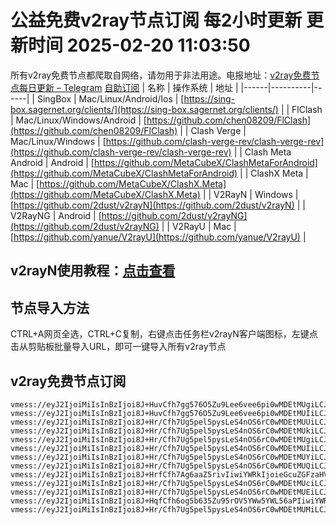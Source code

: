 # 公益免费v2ray节点订阅 每2小时更新 更新时间 2025-02-20 11:03:50
所有v2ray免费节点都爬取自网络，请勿用于非法用途。电报地址：[v2ray免费节点每日更新 – Telegram](https://t.me/just_do_chat) 
[自助订阅](https://share.colors.nyc.mn/)
| 名称 | 操作系统 | 地址 |
|------|----------|------|
| SingBox | Mac/Linux/Android/Ios | [https://sing-box.sagernet.org/clients/](https://sing-box.sagernet.org/clients/) |
| FlClash | Mac/Linux/Windows/Android | [https://github.com/chen08209/FlClash](https://github.com/chen08209/FlClash) |
| Clash Verge | Mac/Linux/Windows | [https://github.com/clash-verge-rev/clash-verge-rev](https://github.com/clash-verge-rev/clash-verge-rev) |
| Clash Meta Android | Android | [https://github.com/MetaCubeX/ClashMetaForAndroid](https://github.com/MetaCubeX/ClashMetaForAndroid) |
| ClashX Meta | Mac | [https://github.com/MetaCubeX/ClashX.Meta](https://github.com/MetaCubeX/ClashX.Meta) |
| V2RayN | Windows | [https://github.com/2dust/v2rayN](https://github.com/2dust/v2rayN) |
| V2RayNG | Android | [https://github.com/2dust/v2rayNG](https://github.com/2dust/v2rayNG) |
| V2RayU | Mac | [https://github.com/yanue/V2rayU](https://github.com/yanue/V2rayU) |
## v2rayN使用教程：[点击查看](https://blog.colors.nyc.mn/posts/how-to-use-v2rayn//)
## 节点导入方法
CTRL+A网页全选，CTRL+C复制，右键点击任务栏v2rayN客户端图标，左键点击从剪贴板批量导入URL，即可一键导入所有v2ray节点  
## v2ray免费节点订阅  
``` 
vmess://eyJ2IjoiMiIsInBzIjoi8J+HuvCfh7gg576O5Zu9Lee6vee6pi0wMDEtMUgiLCJhZGQiOiJ1bGxnbW9uYy53aG12bWt3dWV5LnN0b3JlIiwicG9ydCI6IjQ0MyIsInR5cGUiOiJub25lIiwiaWQiOiJkN2M5MmU1YS05MWQ4LTQ3MGQtYWQ5ZC1mNDExZTdhZmRjY2EiLCJhaWQiOiIwIiwibmV0Ijoid3MiLCJwYXRoIjoiLyIsImhvc3QiOiJ1bGxnbW9uYy53aG12bWt3dWV5LnN0b3JlIiwidGxzIjoidGxzIn0=
vmess://eyJ2IjoiMiIsInBzIjoi8J+HuvCfh7gg576O5Zu9Lee6vee6pi0wMDEtMUIiLCJhZGQiOiJ1bGxnbW9uYy53aG12bWt3dWV5LnN0b3JlIiwicG9ydCI6IjQ0MyIsInR5cGUiOiJub25lIiwiaWQiOiI3NjkxZDJkYy0xNWRkLTQ5OTctYjI0OC0zMGRkMjI0NjFiNTgiLCJhaWQiOiIwIiwibmV0Ijoid3MiLCJwYXRoIjoiLyIsImhvc3QiOiJ1bGxnbW9uYy53aG12bWt3dWV5LnN0b3JlIiwidGxzIjoidGxzIn0=
vmess://eyJ2IjoiMiIsInBzIjoi8J+Hr/Cfh7Ug5pel5pysLeS4nOS6rC0wMDEtMUUiLCJhZGQiOiIxODUuMTQxLjIxOS4xNzkiLCJwb3J0IjoiMTIwODciLCJ0eXBlIjoibm9uZSIsImlkIjoiNmFiZmZiMDctZjFhOS00MjgxLTljNWUtMDA3ZWRmYmIxNzQyIiwiYWlkIjoiMCIsIm5ldCI6IndzIiwicGF0aCI6Ii8iLCJob3N0IjoiIiwidGxzIjoiIn0=
vmess://eyJ2IjoiMiIsInBzIjoi8J+Hr/Cfh7Ug5pel5pysLeS4nOS6rC0wMDEtMUkiLCJhZGQiOiIxODUuMTQxLjIxOS4xNzkiLCJwb3J0IjoiMTIwODciLCJ0eXBlIjoibm9uZSIsImlkIjoiMmQxYzU1NmQtOTllOS00YmRhLWE5ZjctOGE3MzJiZGRlZmVhIiwiYWlkIjoiMCIsIm5ldCI6IndzIiwicGF0aCI6Ii8iLCJob3N0IjoiIiwidGxzIjoiIn0=
vmess://eyJ2IjoiMiIsInBzIjoi8J+Hr/Cfh7Ug5pel5pysLeS4nOS6rC0wMDEtMUgiLCJhZGQiOiIxODUuMTQxLjIxOS4xNzkiLCJwb3J0IjoiMTIwODciLCJ0eXBlIjoibm9uZSIsImlkIjoiZDdjOTJlNWEtOTFkOC00NzBkLWFkOWQtZjQxMWU3YWZkY2NhIiwiYWlkIjoiMCIsIm5ldCI6IndzIiwicGF0aCI6Ii8iLCJob3N0IjoiIiwidGxzIjoiIn0=
vmess://eyJ2IjoiMiIsInBzIjoi8J+Hr/Cfh7Ug5pel5pysLeS4nOS6rC0wMDEtMUIiLCJhZGQiOiIxODUuMTQxLjIxOS4xNzkiLCJwb3J0IjoiMTIwODciLCJ0eXBlIjoibm9uZSIsImlkIjoiNzY5MWQyZGMtMTVkZC00OTk3LWIyNDgtMzBkZDIyNDYxYjU4IiwiYWlkIjoiMCIsIm5ldCI6IndzIiwicGF0aCI6Ii8iLCJob3N0IjoiIiwidGxzIjoiIn0=
vmess://eyJ2IjoiMiIsInBzIjoi8J+Hr/Cfh7Ug5pel5pysLeS4nOS6rC0wMDEtMUYiLCJhZGQiOiIxODUuMTQxLjIxOS4xNzkiLCJwb3J0IjoiMTIwODciLCJ0eXBlIjoibm9uZSIsImlkIjoiZWMxMjMyOGMtMGM4ZS00NTBiLTkwNGItMjI0ZTMwZmVhNmQ2IiwiYWlkIjoiMCIsIm5ldCI6IndzIiwicGF0aCI6Ii8iLCJob3N0IjoiIiwidGxzIjoiIn0=
vmess://eyJ2IjoiMiIsInBzIjoi8J+Hr/Cfh7Ug5pel5pysLeS4nOS6rC0wMDEtMUQiLCJhZGQiOiIxODUuMTQxLjIxOS4xNzkiLCJwb3J0IjoiMTIwODciLCJ0eXBlIjoibm9uZSIsImlkIjoiNDhjZjhmNDQtMDFlOC00ODBlLWJiNGItZDJlODVlYzBjZDRmIiwiYWlkIjoiMCIsIm5ldCI6IndzIiwicGF0aCI6Ii8iLCJob3N0IjoiIiwidGxzIjoiIn0=
vmess://eyJ2IjoiMiIsInBzIjoi8J+HrfCfh7Ag6aaZ5rivIiwiYWRkIjoieGcuZGFzaHVhaS5jeW91IiwicG9ydCI6IjE5OTAxIiwidHlwZSI6Im5vbmUiLCJpZCI6Ijc0MTU0MGM1LTE4M2EtNDk5OS1iNDFjLTZmZTdlMjg1OTFlNiIsImFpZCI6IjAiLCJuZXQiOiJ0Y3AiLCJwYXRoIjoiLyIsImhvc3QiOiJ4Zy5kYXNodWFpLmN5b3UiLCJ0bHMiOiIifQ==
vmess://eyJ2IjoiMiIsInBzIjoi8J+Hr/Cfh7Ug5pel5pysLeS4nOS6rC0wMDEtMUciLCJhZGQiOiIxODUuMTQxLjIxOS4xNzkiLCJwb3J0IjoiMTIwODciLCJ0eXBlIjoibm9uZSIsImlkIjoiNWQ3NmFjM2EtZWI2NC00MDk4LWFmZmItNWY3M2E5NGNmYWFmIiwiYWlkIjoiMCIsIm5ldCI6IndzIiwicGF0aCI6Ii8iLCJob3N0IjoiIiwidGxzIjoiIn0=
vmess://eyJ2IjoiMiIsInBzIjoi8J+Hr/Cfh7Ug5pel5pysLeS4nOS6rC0wMDEtMUEiLCJhZGQiOiIxODUuMTQxLjIxOS4xNzkiLCJwb3J0IjoiMTIwODciLCJ0eXBlIjoibm9uZSIsImlkIjoiYjhiY2MyM2ItNzUwYy00Y2RhLTk3NGYtODEwYmEzNjFjYmZlIiwiYWlkIjoiMCIsIm5ldCI6IndzIiwicGF0aCI6Ii8iLCJob3N0IjoiIiwidGxzIjoiIn0=
vmess://eyJ2IjoiMiIsInBzIjoi8J+HqfCfh6og5b635Zu95rOV5YWw5YWL56aPIiwiYWRkIjoiZnJhbmtmdXJ0LmZhZm9yZXguZXUub3JnIiwicG9ydCI6IjIzNDUxIiwidHlwZSI6Im5vbmUiLCJpZCI6IjViOTFjYjJlLTU1MDgtNDcxMC05OTg3LWFmNjU5MzdhNGI0YyIsImFpZCI6IjAiLCJuZXQiOiJ3cyIsInBhdGgiOiIvaXRkb2c/ZWQ9MjU2MCIsImhvc3QiOiJ1cy1uZXcwMy5kYWx1cXVhbi50b3AiLCJ0bHMiOiIifQ==
vmess://eyJ2IjoiMiIsInBzIjoi8J+Hr/Cfh7Ug5pel5pysLeS4nOS6rC0wMDEtMUMiLCJhZGQiOiIxODUuMTQxLjIxOS4xNzkiLCJwb3J0IjoiMTIwODciLCJ0eXBlIjoibm9uZSIsImlkIjoiMjQ5NjJlYjMtZmFiNC00MjQ1LWE2NGMtZDZhMTJjZDlmMDFjIiwiYWlkIjoiMCIsIm5ldCI6IndzIiwicGF0aCI6Ii8iLCJob3N0IjoiIiwidGxzIjoiIn0=
```

